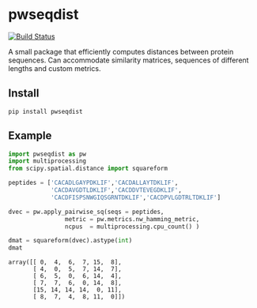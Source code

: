 # pwseqdist

[![Build Status](https://travis-ci.com/kmayerb/pwseqdist.svg?branch=master)](https://travis-ci.com/kmayerb/pwseqdist)

A small package that efficiently computes distances between protein sequences.
Can accommodate similarity matrices, sequences of different lengths and custom
metrics.

## Install

```
pip install pwseqdist
```

## Example

```python
import pwseqdist as pw
import multiprocessing
from scipy.spatial.distance import squareform

peptides = ['CACADLGAYPDKLIF','CACDALLAYTDKLIF',
            'CACDAVGDTLDKLIF','CACDDVTEVEGDKLIF',
            'CACDFISPSNWGIQSGRNTDKLIF','CACDPVLGDTRLTDKLIF']

dvec = pw.apply_pairwise_sq(seqs = peptides, 
			    metric = pw.metrics.nw_hamming_metric, 
			    ncpus  = multiprocessing.cpu_count() )

dmat = squareform(dvec).astype(int)
dmat
```

```
array([[ 0,  4,  6,  7, 15,  8],
       [ 4,  0,  5,  7, 14,  7],
       [ 6,  5,  0,  6, 14,  4],
       [ 7,  7,  6,  0, 14,  8],
       [15, 14, 14, 14,  0, 11],
       [ 8,  7,  4,  8, 11,  0]])
```
